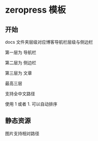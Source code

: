 # zeropress 模板

## 开始

docs 文件夹层级对应博客导航栏层级与侧边栏

第一层为 导航栏

第二层为 侧边栏

第三层为 文章

最高三层

支持全中文路径

使用 1 或者 1. 可以自动排序

## 静态资源

图片支持相对路径
